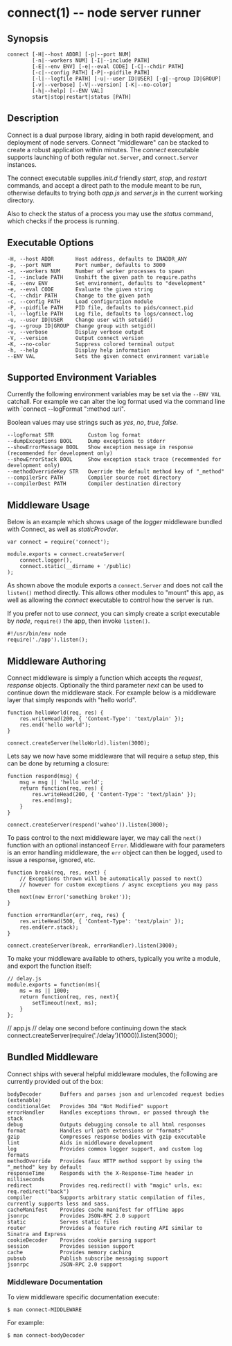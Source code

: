 connect(1) -- node server runner
========================================

## Synopsis

    connect [-H|--host ADDR] [-p|--port NUM]
            [-n|--workers NUM] [-I|--include PATH]
            [-E|--env ENV] [-e|--eval CODE] [-C|--chdir PATH]
            [-c|--config PATH] [-P|--pidfile PATH]
            [-l|--logfile PATH] [-u|--user ID|USER] [-g|--group ID|GROUP]
            [-v|--verbose] [-V|--version] [-K|--no-color]
            [-h|--help] [--ENV VAL]
            start|stop|restart|status [PATH]

## Description

Connect is a dual purpose library, aiding in both rapid development, and deployment of node servers. Connect "middleware" can be stacked to create a robust application within minutes. The _connect_ executable supports launching of both regular `net.Server`, and `connect.Server` instances.
 
The connect executable supplies _init.d_ friendly _start_, _stop_, and _restart_ commands, and accept a direct path to the module meant to be run, otherwise defaults to trying both _app.js_ and _server.js_ in the current working directory.

Also to check the status of a process you may use the _status_ command, which
checks if the process is running.

## Executable Options

    -H, --host ADDR       Host address, defaults to INADDR_ANY
    -p, --port NUM        Port number, defaults to 3000
    -n, --workers NUM     Number of worker processes to spawn
    -I, --include PATH    Unshift the given path to require.paths
    -E, --env ENV         Set environment, defaults to "development"
    -e, --eval CODE       Evaluate the given string
    -C, --chdir PATH      Change to the given path
    -c, --config PATH     Load configuration module
    -P, --pidfile PATH    PID file, defaults to pids/connect.pid
    -l, --logfile PATH    Log file, defaults to logs/connect.log
    -u, --user ID|USER    Change user with setuid()
    -g, --group ID|GROUP  Change group with setgid()
    -v, --verbose         Display verbose output
    -V, --version         Output connect version
    -K, --no-color        Suppress colored terminal output
    -h, --help            Display help information
    --ENV VAL             Sets the given connect environment variable

## Supported Environment Variables

Currently the following environment variables may be set
via the `--ENV VAL` catchall. For example we can alter the log
format used via the command line with `connect --logFormat ":method :uri".

Boolean values may use strings such as _yes_, _no_, _true_, _false_.

    --logFormat STR           Custom log format
    --dumpExceptions BOOL     Dump exceptions to stderr
    --showErrorMessage BOOL   Show exception message in response (recommended for development only)
    --showErrorStack BOOL     Show exception stack trace (recommended for development only)
    --methodOverrideKey STR   Override the default method key of "_method"
    --compilerSrc PATH        Compiler source root directory
    --compilerDest PATH       Compiler destination directory

## Middleware Usage

Below is an example which shows usage of the _logger_ middleware bundled with Connect, as well as _staticProvder_.

    var connect = require('connect');

    module.exports = connect.createServer(
		connect.logger(),
		connect.static(__dirname + '/public)
    );

As shown above the module exports a `connect.Server` and does not call the `listen()` method directly. This allows other modules to "mount" this app, as well as allowing the _connect_ executable to control how the server is run.
 
If you prefer not to use _connect_, you can simply create a script executable by _node_, `require()` the app, then invoke `listen()`.

    #!/usr/bin/env node
    require('./app').listen();

## Middleware Authoring

Connect middleware is simply a function which accepts the _request_, _response_ objects. Optionally
the third parameter _next_ can be used to continue down the middleware stack. For example below is
a middleware layer that simply responds with "hello world".

    function helloWorld(req, res) {
	    res.writeHead(200, { 'Content-Type': 'text/plain' });
	    res.end('hello world');
    }

    connect.createServer(helloWorld).listen(3000);

Lets say we now have some middleware that will require a setup step, this can be done by returning a closure:

    function respond(msg) {
	    msg = msg || 'hello world';
	    return function(req, res) {
		    res.writeHead(200, { 'Content-Type': 'text/plain' });
		    res.end(msg);
   	    }
    }

    connect.createServer(respond('wahoo')).listen(3000);

To pass control to the next middleware layer, we may call the `next()` function with an optional instanceof `Error`.
Middleware with four parameters is an error handling middleware, the `err` object can then be logged, used to issue a response, ignored, etc.

    function break(req, res, next) {
	    // Exceptions thrown will be automatically passed to next()
	    // however for custom exceptions / async exceptions you may pass them
	    next(new Error('something broke!'));
    }

    function errorHandler(err, req, res) {
	    res.writeHead(500, { 'Content-Type': 'text/plain' });
	    res.end(err.stack);
    }

    connect.createServer(break, errorHandler).listen(3000);

To make your middleware available to others, typically you write a module, and export the function itself:

    // delay.js
    module.exports = function(ms){
	    ms = ms || 1000;
	    return function(req, res, next){
		    setTimeout(next, ms);
 	    } 
    };

   // app.js
   // delay one second before continuing down the stack
   connect.createServer(require('./delay')(1000)).listen(3000);

## Bundled Middleware

Connect ships with several helpful middleware modules,
the following are currently provided out of the box:

    bodyDecoder      Buffers and parses json and urlencoded request bodies (extenable)
    conditionalGet   Provides 304 "Not Modified" support
    errorHandler     Handles exceptions thrown, or passed through the stack
    debug            Outputs debugging console to all html responses
    format           Handles url path extensions or "formats"
    gzip             Compresses response bodies with gzip executable
    lint             Aids in middleware development
    log              Provides common logger support, and custom log formats
    methodOverride   Provides faux HTTP method support by using the "_method" key by default 
    responseTime     Responds with the X-Response-Time header in milliseconds
    redirect         Provides req.redirect() with "magic" urls, ex: req.redirect("back")
    compiler         Supports arbitrary static compilation of files, currently supports less and sass.
    cacheManifest    Provides cache manifest for offline apps
    jsonrpc          Provides JSON-RPC 2.0 support
    static           Serves static files
    router           Provides a feature rich routing API similar to Sinatra and Express
    cookieDecoder    Provides cookie parsing support
    session          Provides session support
    cache            Provides memory caching
    pubsub           Publish subscribe messaging support
    jsonrpc          JSON-RPC 2.0 support

### Middleware Documentation

To view middleware specific documentation execute:

    $ man connect-MIDDLEWARE

For example:

    $ man connect-bodyDecoder